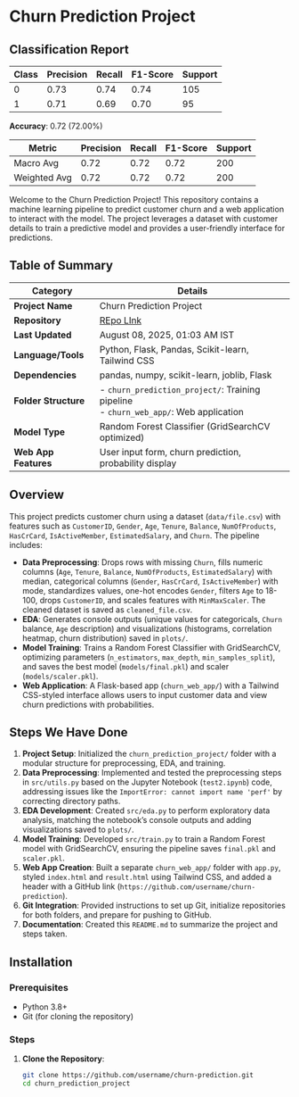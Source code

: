 # Churn Prediction Project
## Classification Report

| Class | Precision | Recall | F1-Score | Support |
|-------|-----------|--------|----------|---------|
| 0     | 0.73      | 0.74   | 0.74     | 105     |
| 1     | 0.71      | 0.69   | 0.70     | 95      |

**Accuracy**: 0.72 (72.00%)

| Metric        | Precision | Recall | F1-Score | Support |
|---------------|-----------|--------|----------|---------|
| Macro Avg     | 0.72      | 0.72   | 0.72     | 200     |
| Weighted Avg  | 0.72      | 0.72   | 0.72     | 200     |

Welcome to the Churn Prediction Project! This repository contains a machine learning pipeline to predict customer churn and a web application to interact with the model. The project leverages a dataset with customer details to train a predictive model and provides a user-friendly interface for predictions.

## Table of Summary

| **Category**         | **Details**                              |
|-----------------------|------------------------------------------|
| **Project Name**      | Churn Prediction Project                 |
| **Repository**        | [REpo LInk]([https://github.com/username/churn-prediction](https://github.com/shubhamharsh/exl-Credit-card-Churn-Prediction.git)) |
| **Last Updated**      | August 08, 2025, 01:03 AM IST            |
| **Language/Tools**    | Python, Flask, Pandas, Scikit-learn, Tailwind CSS |
| **Dependencies**      | pandas, numpy, scikit-learn, joblib, Flask |
| **Folder Structure**  | - `churn_prediction_project/`: Training pipeline<br>- `churn_web_app/`: Web application |
| **Model Type**        | Random Forest Classifier (GridSearchCV optimized) |
| **Web App Features**  | User input form, churn prediction, probability display |

## Overview

This project predicts customer churn using a dataset (`data/file.csv`) with features such as `CustomerID`, `Gender`, `Age`, `Tenure`, `Balance`, `NumOfProducts`, `HasCrCard`, `IsActiveMember`, `EstimatedSalary`, and `Churn`. The pipeline includes:

- **Data Preprocessing**: Drops rows with missing `Churn`, fills numeric columns (`Age`, `Tenure`, `Balance`, `NumOfProducts`, `EstimatedSalary`) with median, categorical columns (`Gender`, `HasCrCard`, `IsActiveMember`) with mode, standardizes values, one-hot encodes `Gender`, filters `Age` to 18-100, drops `CustomerID`, and scales features with `MinMaxScaler`. The cleaned dataset is saved as `cleaned_file.csv`.
- **EDA**: Generates console outputs (unique values for categoricals, `Churn` balance, `Age` description) and visualizations (histograms, correlation heatmap, churn distribution) saved in `plots/`.
- **Model Training**: Trains a Random Forest Classifier with GridSearchCV, optimizing parameters (`n_estimators`, `max_depth`, `min_samples_split`), and saves the best model (`models/final.pkl`) and scaler (`models/scaler.pkl`).
- **Web Application**: A Flask-based app (`churn_web_app/`) with a Tailwind CSS-styled interface allows users to input customer data and view churn predictions with probabilities.

## Steps We Have Done
1. **Project Setup**: Initialized the `churn_prediction_project/` folder with a modular structure for preprocessing, EDA, and training.
2. **Data Preprocessing**: Implemented and tested the preprocessing steps in `src/utils.py` based on the Jupyter Notebook (`test2.ipynb`) code, addressing issues like the `ImportError: cannot import name 'perf'` by correcting directory paths.
3. **EDA Development**: Created `src/eda.py` to perform exploratory data analysis, matching the notebook’s console outputs and adding visualizations saved to `plots/`.
4. **Model Training**: Developed `src/train.py` to train a Random Forest model with GridSearchCV, ensuring the pipeline saves `final.pkl` and `scaler.pkl`.
5. **Web App Creation**: Built a separate `churn_web_app/` folder with `app.py`, styled `index.html` and `result.html` using Tailwind CSS, and added a header with a GitHub link (`https://github.com/username/churn-prediction`).
6. **Git Integration**: Provided instructions to set up Git, initialize repositories for both folders, and prepare for pushing to GitHub.
7. **Documentation**: Created this `README.md` to summarize the project and steps taken.

## Installation

### Prerequisites
- Python 3.8+
- Git (for cloning the repository)

### Steps
1. **Clone the Repository**:
   ```bash
   git clone https://github.com/username/churn-prediction.git
   cd churn_prediction_project
